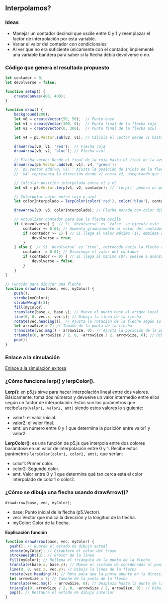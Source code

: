 ## Interpolamos?
### Ideas
- Manejar un contador decimal que oscile entre 0 y 1 y reemplazar el factor de interpolación por esta variable.
- Variar el valor del contador con condicionales
- Al ver que no era suficiente únicamente con el contador, implementé una variable bandera para saber si la flecha debía devolverse o no.
### Código que genera el resultado propuesto
``` js
let contador = 0;
let devolverse = false;

function setup() {
    createCanvas(400, 400);
}

function draw() {
    background(200);
    let v0 = createVector(50, 50);  // Punto base
    let v1 = createVector(300, 0);  // Punto final de la flecha roja
    let v2 = createVector(0, 300);  // Punto final de la flecha azul

    let v4 = p5.Vector.sub(v2, v1); // Calcula el vector desde v1 hasta v2 restando sus coordenadas

    drawArrow(v0, v1, 'red');  // Flecha roja
    drawArrow(v0, v2, 'blue'); // Flecha azul

    // Flecha verde: Desde el final de la roja hasta el final de la azul
    drawArrow(p5.Vector.add(v0, v1), v4, 'green'); 
    // `p5.Vector.add(v0, v1)`: Ajusta la posición de inicio de la flecha verde sumando el vector base (v0) y v1.
    // `v4` representa la dirección desde v1 hasta v2, asegurando que la flecha se dibuje correctamente.

    // Calcular posición interpolada entre v1 y v2
    let v3 = p5.Vector.lerp(v1, v2, contador); // `lerp()` genera un punto intermedio entre v1 y v2

    // Interpolar color entre rojo y azul
    let colorInterpolado = lerpColor(color('red'), color('blue'), contador); // `lerpColor()` cambia el color progresivamente

    drawArrow(v0, v3, colorInterpolado); // Flecha morada con color dinámico

    // Actualizar contador para que la flecha oscile
    if (!devolverse) {  // Si `devolverse` es `false` se ejecuta este if, si es true se ejecuta el else
        contador += 0.01; // Aumenta gradualmente el valor del contador
        if (contador >= 1) { // Si llega al valor máximo (1), empieza a devolverse
            devolverse = true;
        }
    } else {  // Si `devolverse` es `true`, retrocede hacia la flecha roja
        contador -= 0.01; // Disminuye el valor del contador
        if (contador <= 0) { // Si llega al mínimo (0), vuelve a avanzar
            devolverse = false;
        }
    }
}

// Función para dibujar una flecha
function drawArrow(base, vec, myColor) {
    push();
    stroke(myColor);
    strokeWeight(3);
    fill(myColor);
    translate(base.x, base.y); // Mueve el punto base al origen local
    line(0, 0, vec.x, vec.y); // Dibuja la línea de la flecha
    rotate(vec.heading()); // Ajusta la rotación de la flecha según su dirección
    let arrowSize = 7; // Tamaño de la punta de la flecha
    translate(vec.mag() - arrowSize, 0); // Ajusta la posición de la punta de la flecha
    triangle(0, arrowSize / 2, 0, -arrowSize / 2, arrowSize, 0); // Dibuja la punta de la flecha
    pop();
}
```
### Enlace a la simulación
[Enlace a la simulación exitosa](https://editor.p5js.org/SofiaLezcanoArenas/sketches/KA9UqrslB4)
### ¿Cómo funciona lerp() y lerpColor().
**Lerp()**: en p5.js sirve para hacer interpolación lineal entre dos valores. 
Básicamente, toma dos números y devuelve un valor intermedio entre ellos según un factor de interpolación. 
Estos son los parámetros que recibe`lerp(valor1, valor2, amt)` siendo estos valores lo siguiente:
- valor1: el valor inicial.
- valor2: el valor final.
- amt: un número entre 0 y 1 que determina la posición entre valor1 y valor2.

**LerpColor()**: es una función de p5.js que interpola entre dos colores basándose en un valor de interpolación entre 0 y 1.
  Recibe estos parámetros `lerpColor(color1, color2, amt);` que serían:
- color1: Primer color.
- color2: Segundo color.
- amt: Valor entre 0 y 1 que determina qué tan cerca está el color interpolado de color1 o color2.
### ¿Cómo se dibuja una flecha usando drawArrow()?
`drawArrow(base, vec, myColor);`
- base: Punto inicial de la flecha (p5.Vector).
- vec: Vector que indica la dirección y la longitud de la flecha.
- myColor: Color de la flecha.
  
**Explicación función**
  ``` js
  function drawArrow(base, vec, myColor) {
    push(); // Guarda el estado de dibujo actual
    stroke(myColor); // Establece el color del trazo
    strokeWeight(3); // Grosor de la línea
    fill(myColor); // Rellena el triángulo de la punta de la flecha
    translate(base.x, base.y); // Mueve el sistema de coordenadas al punto de inicio
    line(0, 0, vec.x, vec.y); // Dibuja la línea de la flecha
    rotate(vec.heading()); // Rota para que la punta apunte en la dirección del vector
    let arrowSize = 7; // Tamaño de la punta de la flecha
    translate(vec.mag() - arrowSize, 0); // Desplaza hasta la punta de la flecha
    triangle(0, arrowSize / 2, 0, -arrowSize / 2, arrowSize, 0); // Dibuja el triángulo
    pop(); // Restaura el estado de dibujo anterior
}
  ```
